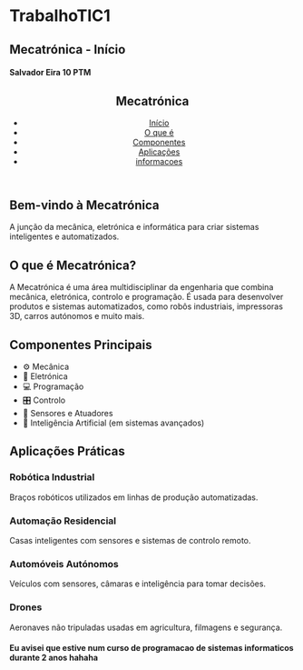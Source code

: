 # TrabalhoTIC1
<!DOCTYPE html>
<html lang="pt">
<head>
  <meta charset="UTF-8" />
  <meta name="viewport" content="width=device-width, initial-scale=1.0" />
  <h2 class="text-xl font-bold mb-2">Mecatrónica - Início</h2>
  <h4 class="text-xl font-bold mb-2">Salvador Eira 10 PTM </h4>
</head>
<body class="bg-gray-100 text-gray-800">

  <!-- Navbar -->
  <header class="bg-blue-900 text-white p-4">
    <nav class="container mx-auto flex justify-between items-center">
      <h1 class="text-xl font-bold">Mecatrónica</h1>
      <ul class="flex space-x-6">
        <li><a href="#inicio" class="hover:underline">Início</a></li>
        <li><a href="#sobre" class="hover:underline">O que é</a></li>
        <li><a href="#componentes" class="hover:underline">Componentes</a></li>
        <li><a href="#aplicacoes" class="hover:underline">Aplicações</a></li>
        <li><a href="#informacoes" class="hover:underline">informacoes</a></li>
      </ul>
    </nav>
  </header>

  <!-- Início -->
  <section id="inicio" class="bg-white py-16 text-center">
    <h2 class="text-4xl font-bold mb-4">Bem-vindo à Mecatrónica</h2>
    <p class="text-lg max-w-2xl mx-auto">A junção da mecânica, eletrónica e informática para criar sistemas inteligentes e automatizados.</p>
  </section>

  <!-- O que é Mecatrónica -->
  <section id="sobre" class="py-16 bg-gray-100">
    <div class="container mx-auto px-4">
      <h2 class="text-3xl font-semibold mb-6">O que é Mecatrónica?</h2>
      <p class="text-lg leading-relaxed">
        A Mecatrónica é uma área multidisciplinar da engenharia que combina mecânica, eletrónica, controlo e programação. É usada para desenvolver produtos e sistemas automatizados, como robôs industriais, impressoras 3D, carros autónomos e muito mais.
      </p>
    </div>
  </section>

  <!-- Componentes da Mecatrónica -->
  <section id="componentes" class="py-16 bg-white">
    <div class="container mx-auto px-4">
      <h2 class="text-3xl font-semibold mb-6">Componentes Principais</h2>
      <ul class="grid md:grid-cols-2 lg:grid-cols-3 gap-6">
        <li class="bg-blue-100 p-4 rounded-xl shadow">⚙️ Mecânica</li>
        <li class="bg-blue-100 p-4 rounded-xl shadow">🔌 Eletrónica</li>
        <li class="bg-blue-100 p-4 rounded-xl shadow">💻 Programação</li>
        <li class="bg-blue-100 p-4 rounded-xl shadow">🎛️ Controlo</li>
        <li class="bg-blue-100 p-4 rounded-xl shadow">📡 Sensores e Atuadores</li>
        <li class="bg-blue-100 p-4 rounded-xl shadow">🤖 Inteligência Artificial (em sistemas avançados)</li>
      </ul>
    </div>
  </section>

  <!-- Aplicações Práticas -->
  <section id="aplicacoes" class="py-16 bg-gray-100">
    <div class="container mx-auto px-4">
      <h2 class="text-3xl font-semibold mb-6">Aplicações Práticas</h2>
      <div class="grid md:grid-cols-2 gap-6">
        <div class="bg-white p-6 rounded-xl shadow">
          <h3 class="text-xl font-bold mb-2">Robótica Industrial</h3>
          <p>Braços robóticos utilizados em linhas de produção automatizadas.</p>
        </div>
        <div class="bg-white p-6 rounded-xl shadow">
          <h3 class="text-xl font-bold mb-2">Automação Residencial</h3>
          <p>Casas inteligentes com sensores e sistemas de controlo remoto.</p>
        </div>
        <div class="bg-white p-6 rounded-xl shadow">
          <h3 class="text-xl font-bold mb-2">Automóveis Autónomos</h3>
          <p>Veículos com sensores, câmaras e inteligência para tomar decisões.</p>
        </div>
        <div class="bg-white p-6 rounded-xl shadow">
          <h3 class="text-xl font-bold mb-2">Drones</h3>
          <p>Aeronaves não tripuladas usadas em agricultura, filmagens e segurança.</p>
        </div>
      </div>
    </div>
  </section>

<h4 class="text-xl font-bold mb-2">Eu avisei que estive num curso de programacao de sistemas informaticos durante 2 anos hahaha </h4>

</body>
</html>
